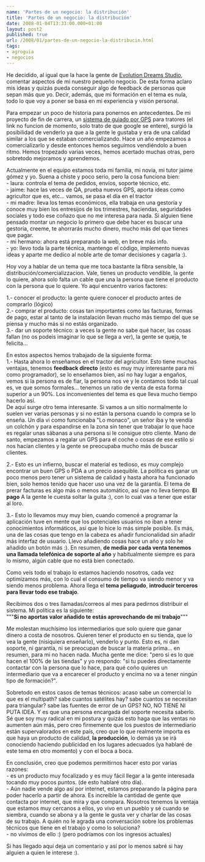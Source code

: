 ```yaml
---
name: 'Partes de un negocio: la distribución'
title: 'Partes de un negocio: la distribución'
date: 2008-01-04T13:33:00.000+01:00
layout: post2
published: true
url: /2008/01/partes-de-un-negocio-la-distribucin.html
tags: 
- agroguia
- negocios
---
```


He decidido, al igual que la hace la gente de [Evolution Dreams Studio](http://evolutiondreamstudio.com/blog/), comentar aspectos de mi nuestro pequeño negocio. De esta forma aclaro mis ideas y quizás pueda conseguir algo de feedback de personas que sepan más que yo. Decir, además, que mi formación en el tema es nula, todo lo que voy a poner se basa en mi experiencia y visión personal.  
  
Para empezar un poco de historia para ponernos en antecedentes. De mi proyecto de fin de carrera, un [sistema de guiado por GPS](http://www.agroguia.es) para tratores (el link no funcion de momento, solo trato de que google se entere), surgió la posibilidad de venderlo ya que a la gente le gustaba y era de una calidad similar a los que se estaban comercializando. Hace un año empezamos a comercializarlo y desde entonces hemos seguimos vendiéndolo a buen ritmo. Hemos tropezado varias veces, hemos acertado muchas otras, pero sobretodo mejoramos y aprendemos.  
  
Actualmente en el equipo estamos toda mi familia, mi novia, mi tutor jaime gómez y yo. Suena a chiste y poco serio, pero la cosa funciona bien:  
\- laura: controla el tema de pedidos, envíos, soporte técnico, etc.  
\- jaime: hace las veces de QA, prueba nuevos GPS, aporta ideas como agricultor que es, etc... vamos, se pasa el día en el tractor  
\- mi madre: lleva los temas económicos, ella trabaja en una gestoría y conoce muy bien los entresijos de los trimestres, haciendas, seguridades sociales y todo ese coñazo que no me interesa para nada. Si alguien tiene pensado montar un negocio lo primero que debe hacer es buscar una gestoría, creeme, te ahorrarás mucho dinero, mucho más del que tienes que pagar.  
\- mi hermano: ahora está preparando la web, en breve más info.  
\- yo: llevo toda la parte técnica, mantengo el código, implemento nuevas ideas y aparte me dedico al noble arte de tomar decisiones y cagarla :).  
  
  
Hoy voy a hablar de un tema que me toca bastante la fibra sensible, la distribución/comercializzacion. Vale, tienes un producto vendible, la gente lo quiere, ahora solo falta un cable que una la persona que tiene el producto con la persona que lo quiere. Yo aquí encuentro varios factores:  
  
1.- conocer el producto: la gente quiere conocer el producto antes de comprarlo (lógico)  
2.- comprar el producto: cosas tan importantes como las facturas, formas de pago, estar al tanto de la instalación llevan mucho más tiempo del que se piensa y mucho más si no estás organizado.  
3.- dar un soporte técnico: a veces la gente no sabe qué hacer, las cosas fallan (no os podeis imaginar lo que se llega a ver), la gente se queja, te felicita...  
  
En estos aspectos hemos trabajado de la siguiente forma:  
1.- Hasta ahora lo enseñamos en el tractor del agricultor. Esto tiene muchas ventajas, tenemos **feedback directo** (esto es muy muy interesante para mi como programador), se lo enseñamos bien, así no hay lugar a engaños, vemos si la persona es de fiar, la persona nos ve y le contamos todo tal cual es, ve que somos formales... tenemos un ratio de venta de esta forma superior a un 90%. Los inconvenientes del tema es que lleva mucho tiempo hacerlo así.  
De aquí surge otro tema interesante. Si vamos a un sitio normalmente lo suelen ver varias personas y si no están la persona cuando lo compra se lo enseña. Un día vi como funcionaba "Lo monaco", un señor iba y te vendía un colchón y para espandirse en la zona sin tener que trabajar lo que hace es regalar unas sábanas a una persona si le consigue otro cliente. Mano de santo, empezamos a regalar un GPS para el coche o cosas de ese estilo si nos hacían clientes y la gente se preocupaba mucho más de buscar clientes.  
  
2.- Esto es un infierno, buscar el material es tedioso, es muy complejo encontrar un buen GPS o PDA a un precio asequible. La política es ganar un poco menos pero tener un sistema de calidad y hasta ahora ha funcionado bien, solo hemos tenido que hacer uso una vez de la garantía. El tema de prerar facturas es algo más o menos automático, así que no lleva tiempo. **El pago** A la gente le cuesta soltar la guita :), con lo cual vas a tener que estar al loro.  
  
3.- Esto lo llevamos muy muy bien, cuando comencé a programar la aplicación tuve en mente que los potenciales usuarios no iban a tener conocimientos informáticos, así que lo hice lo más simple posible. Es más, una de las cosas que tengo en la cabeza es añadir funcionalidad sin añadir más interfaz de usuario. Llevo añadiendo cosas hace un año y solo he añadido un botón más :). En resumen, **de media por cada venta tenemos una llamada telefónica de soporte al año** y habitualmente siempre es para lo mismo, algún cable que no está bien conectado.  
  
Como veis todo el trabajo lo estamos haciendo nosotros, cada vez optimizamos más, con lo cual el consumo de tiempo va siendo menor y va siendo menos problema. Ahora llega el **tema peliagudo**, **introducir terceros para llevar todo ese trabajo**.  
  
Recibimos dos o tres llamadas/correos al mes para pedirnos distribuir el sistema. Mi política es la siguiente:  
"""**Si no aportas valor añadido te estás aprovechando de mi trabajo**"""  
  
Me molestan muchísimo los intermediarios que solo quiere que ganar dinero a costa de nosotros. Quieren tener el producto en su tienda, que lo vea la gente (nisiquiera enseñarlo), venderlo y punto. Esto es, ni dan soporte, ni garantía, ni se preocupan de buscar la materia prima... en resumen, para mi no hacen nada. Mucha gente me dice: "pero si es lo que hacen el 100% de las tiendas" y yo respondo: "si tu puedes directamente contactar con la persona que lo hace, para qué coño quieres un intermediario que va a encarecer el producto y encima no va a tener ningún tipo de formación?".  
  
Sobretodo en estos casos de temas técnicos: acaso sabe un comercial lo que es el multipath? sabe cuantos satélites hay? sabe cuantos se necesitan para triangular? sabe las fuentes de error de un GPS? NO, NO TIENE NI PUTA IDEA. Y es que una persona encargada del soporte necesita saberlo. Sé que soy muy radical en mi postura y quizás esto haga que las ventas no aumenten aún más, pero creo firmemente que los puestos de intermediario están supervalorados en este país, creo que lo que realmente importa es que haya un producto de calidad, **la producción**, lo demás ya se irá conociendo haciendo publicidad en los lugares adecuados (ya hablaré de este tema en otro momento) y con el boca a boca.  
  
En conclusión, creo que podemos permitirnos hacer esto por varias razones:  
\- es un producto muy focalizado y es muy fácil llegar a la gente interesada tocando muy pocos puntos. (de esto hablaré otro día).  
\- Aún nadie vende algo así por internet, estamos preparando la página para poder hacerlo a partir de ahora. Es increíble la cantidad de gente que contacta por internet, que mira y que compara. Nosotros tenemos la ventaja que estamos muy cercanos a ellos, yo vivo en un pueblo y sé cuando se siembra, cuando se abona y a la gente le gusta ver y charlar de las cosas de su trabajo. A quién no le agrada una conversación sobre los problemas técnicos que tiene en el trabajo y como lo soluciona?  
\- no vivimos de ello :) (pero podríamos con los ingresos actuales)  
  
Si has llegado aquí deja un comentario y así por lo menos sabré si hay alguien a quien le interese :).